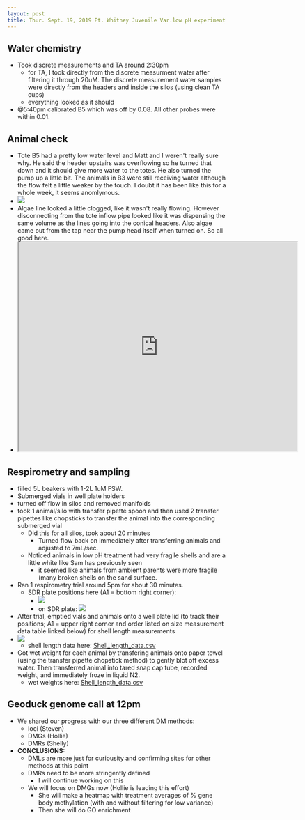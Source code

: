 ```yaml
---
layout: post
title: Thur. Sept. 19, 2019 Pt. Whitney Juvenile Var.low pH experiment
---
```


## Water chemistry
- Took discrete measurements and TA around 2:30pm
	- for TA, I took directly from the discrete measurment water after filtering it through 20uM. The discrete measurement water samples were directly from the headers and inside the silos (using clean TA cups)
	- everything looked as it should
- @5:40pm calibrated B5 which was off by 0.08. All other probes were within 0.01.

## Animal check
- Tote B5 had a pretty low water level and Matt and I weren't really sure why. He said the header upstairs was overflowing so he turned that down and it should give more water to the totes. He also turned the pump up a little bit. The animals in B3 were still receiving water although the flow felt a little weaker by the touch. I doubt it has been like this for a whole week, it seems anomlymous. 
- [![](https://drive.google.com/uc?export=view&id=1qJcx4kZI58M1znUqjQizEcRYnqCE292a)](https://drive.google.com/open?id=1qJcx4kZI58M1znUqjQizEcRYnqCE292a)
- Algae line looked a little clogged, like it wasn't really flowing. However disconnecting from the tote inflow pipe looked like it was dispensing the same volume as the lines going into the conical headers. Also algae came out from the tap near the pump head itself when turned on. So all good here.
- <iframe src="https://drive.google.com/file/d/1Wr1R9U6BXVGcd3ZYi0d-MH1BzvVq4Nts/preview" width="640" height="480"></iframe>

## Respirometry and sampling
- filled 5L beakers with 1-2L 1uM FSW. 
- Submerged vials in well plate holders
- turned off flow in silos and removed manifolds
- took 1 animal/silo with transfer pipette spoon and then used 2 transfer pipettes like chopsticks to transfer the animal into the corresponding submerged vial
	- Did this for all silos, took about 20 minutes
		- Turned flow back on immediately after transferring animals and adjusted to 7mL/sec. 
	- Noticed animals in low pH treatment had very fragile shells and are a little white like Sam has previously seen
		- it seemed like animals from ambient parents were more fragile (many broken shells on the sand surface. 
- Ran 1 respirometry trial around 5pm for about 30 minutes.
	- SDR plate positions here (A1 = bottom right corner):
		- [![](https://drive.google.com/uc?export=view&id=1-pLPP4zsD3X0uyL_HakmZWjEp5Eqm5SG)](https://drive.google.com/file/d/1-pLPP4zsD3X0uyL_HakmZWjEp5Eqm5SG/view?usp=sharing)
		- on SDR plate:  [![](https://drive.google.com/uc?export=view&id=1TBMmtUUk-HM8rBXHE348p2JbSacWTSfq)](https://drive.google.com/open?id=1TBMmtUUk-HM8rBXHE348p2JbSacWTSfq)  
- After trial, emptied vials and animals onto a well plate lid (to track their positions; A1 = upper right corner and order listed on size measurement data table linked below) for shell length measurements
- [![](https://drive.google.com/uc?export=view&id=1nT7hq6Htii_Wnno32OnSO6ripnLZ5uyx)](https://drive.google.com/open?id=1nT7hq6Htii_Wnno32OnSO6ripnLZ5uyx) 
	- shell length data here: [Shell\_length\_data.csv](https://docs.google.com/spreadsheets/d/1ugMt_ntyyo-wYsKoaXSr2DyElOvokNLT_A39YkV8AGw/edit?usp=sharing) 
- Got wet weight for each animal by transfering animals onto paper towel (using the transfer pipette chopstick method) to gently blot off excess water. Then transferred animal into tared snap cap tube, recorded weight, and immediately froze in liquid N2.
	- wet weights here: [Shell\_length\_data.csv](https://docs.google.com/spreadsheets/d/1ugMt_ntyyo-wYsKoaXSr2DyElOvokNLT_A39YkV8AGw/edit?usp=sharing) 

## Geoduck genome call at 12pm
- We shared our progress with our three different DM methods:
	- loci (Steven)
	- DMGs (Hollie)
	- DMRs (Shelly)
- **CONCLUSIONS:**
	- DMLs are more just for curiousity and confirming sites for other methods at this point
	- DMRs need to be more stringently defined
		- I will continue working on this
	- We will focus on DMGs now (Hollie is leading this effort)
		- She will make a heatmap with treatment averages of % gene body methylation (with and without filtering for low variance)
		- Then she will do GO enrichment 